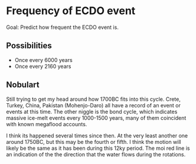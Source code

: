 # Frequency of ECDO event

Goal: Predict how frequent the ECDO event is.

## Possibilities

- Once every 6000 years
- Once every 2160 years

## Nobulart

Still trying to get my head around how 1700BC fits into this cycle. Crete, Turkey, China, Pakistan (Mohenjo-Daro) all have a record of an event or events at this time. The other niggle is the bond cycle, which indicates massive ice-melt events every 1000-1500 years, many of them coincident with known megaflood accounts.

I think its happened several times since then. At the very least another one around 1750BC, but this may be the fourth or fifth. I think the motion will likely be the same as it has been during this 12ky period. The moi red line is an indication of the the direction that the water flows during the rotations.